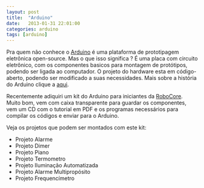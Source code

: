 ```yaml
---
layout: post
title:  "Arduino"
date:   2013-01-31 22:01:00
categories: arduino
tags: [arduino]
---
```

Pra quem não conhece o [Arduino][arduino] é uma plataforma de prototipagem eletrônica open-source.
Mas o que isso significa ?
É uma placa com circuito eletrônico, com os componentes basicos para montagem de protótipos, podendo ser ligada ao computador.
O projeto do hardware esta em código-aberto, podendo ser modificado a suas necessidades.
Mais sobre a história do Arduino clique a [aqui][wiki].

Recentemente adiquiri um kit do Arduino para iniciantes da [RoboCore][robocore].
Muito bom, vem com caixa transparente para guardar os componentes, vem um CD com o tutorial em PDF e os
programas necessários para compilar os códigos e enviar para o Arduino.

Veja os projetos que podem ser montados com este kit:

- Projeto Alarme
- Projeto Dimer
- Projeto Piano
- Projeto Termometro
- Projeto Iluminação Automatizada
- Projeto Alarme Multipropósito
- Projeto Frequencímetro

[arduino]: http://arduino.cc
[wiki]: http://pt.wikipedia.org/wiki/Arduino
[robocore]: https://www.robocore.net/